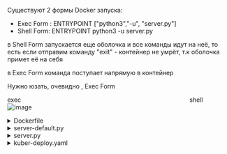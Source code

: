 Существуют 2 формы Docker запускa:
- Exec Form : ENTRYPOINT ["python3","-u", "server.py"]
- Shell Form: ENTRYPOINT python3 -u server.py

в Shell Form запускается еще оболочка и все команды идут на неё, то есть если отправим команду "exit" - контейнер не умрёт, т.к оболочка примет её на себя

в Exec Form команда поступает напрямую в контейнер

Нужно юзать, очевидно , Exec Form

exec&nbsp;&nbsp;&nbsp;&nbsp;&nbsp;&nbsp;&nbsp;&nbsp;&nbsp;&nbsp;&nbsp;&nbsp;&nbsp;&nbsp;&nbsp;&nbsp;&nbsp;&nbsp;&nbsp;&nbsp;&nbsp;&nbsp;&nbsp;&nbsp;&nbsp;&nbsp;&nbsp;&nbsp;&nbsp;&nbsp;&nbsp;&nbsp;&nbsp;&nbsp;&nbsp;&nbsp;&nbsp;&nbsp;&nbsp;&nbsp;&nbsp;&nbsp;&nbsp;&nbsp;&nbsp;&nbsp;&nbsp;&nbsp;&nbsp;&nbsp;&nbsp;&nbsp;&nbsp;&nbsp;&nbsp;&nbsp;&nbsp;&nbsp;&nbsp;&nbsp;&nbsp;&nbsp;&nbsp;&nbsp;&nbsp;&nbsp;&nbsp;&nbsp;&nbsp;&nbsp;&nbsp;&nbsp;&nbsp;&nbsp;&nbsp;&nbsp;&nbsp;&nbsp;&nbsp;&nbsp;&nbsp;&nbsp;&nbsp;&nbsp;&nbsp;&nbsp;&nbsp;&nbsp;&nbsp;&nbsp;&nbsp;&nbsp;&nbsp;&nbsp;&nbsp;&nbsp;&nbsp;&nbsp;shell
![image](https://github.com/user-attachments/assets/d8051acc-18ef-4ba1-b5cd-45f256193a24)

<details> <summary>Dockerfile</summary>

```
FROM python:3.8.5
COPY server.py /server.py
COPY server-default.py /server-default.py
ENTRYPOINT ["python3","-u", "server.py"]
CMD ["1","5","text"]
```
</details>

<details> <summary>server-default.py</summary>

```
from http.server import HTTPServer, BaseHTTPRequestHandler
import socket
import sys

class SimpleHTTPRequestHandler(BaseHTTPRequestHandler):
    def do_GET(self):
        self.send_response(200)
        self.send_header('Content-type','text/html')
        self.end_headers()
        self.wfile.write(b'<b>Hello from hostname:</b> ' + socket.gethostname().encode() + b'<br><br>')
        self.wfile.write(b'<b>Text arg: </b> ' + str(string_arg).encode() + b'<br><br>')

string_arg = sys.argv[1]
SERVER_PORT = 8000
httpd = HTTPServer(('0.0.0.0', SERVER_PORT), SimpleHTTPRequestHandler)
print('Listening on port %s ...' % SERVER_PORT)
httpd.serve_forever()
```
</details>

<details> <summary>server.py</summary>

```
from http.server import HTTPServer, BaseHTTPRequestHandler
import socket
import sys
import time

class SimpleHTTPRequestHandler(BaseHTTPRequestHandler):
    def do_GET(self):
        self.send_response(200)
        self.send_header('Content-type','text/html')
        self.end_headers()
        self.wfile.write(b'<b>Hello from hostname:</b> ' + socket.gethostname().encode() + b'<br><br>')
        self.wfile.write(b'<b>Interval: </b> ' + str(interval).encode() + b'<br><br>')
        self.wfile.write(b'<b>Desired count of print: </b> ' + str(desired_count).encode() + b'<br><br>')
        self.wfile.write(b'<b>Text arg: </b> ' + str(string_arg).encode() + b'<br><br>')
        count = 1
        while(count <= desired_count):
            self.wfile.write(b"<b>" + str(count).encode() + b".</b> " + b"<b>Current time: </b>" + str(time.strftime("%X")).encode() + b"<br>")
            time.sleep(interval)
            count+=1
        self.wfile.write(b"<br><b>End of loop.</b>")

interval = int(sys.argv[1])
desired_count = int(sys.argv[2])
string_arg = sys.argv[3]

SERVER_PORT = 8000
httpd = HTTPServer(('0.0.0.0', SERVER_PORT), SimpleHTTPRequestHandler)
print('Listening on port %s ...' % SERVER_PORT)
httpd.serve_forever()
```
</details>

<details> <summary>kuber-deploy.yaml</summary>

```
apiVersion: apps/v1
kind: Deployment
metadata:
  name: kuber-args
  labels:
    app: kuber
spec:
  replicas: 1
  selector:
    matchLabels:
      app: http-server-args
  template:
    metadata:
      labels:
        app: http-server-args
    spec:
      containers:
      - name: kuber-app
        image: bakavets/kuber:v1.0-args           # по дефолту ENTRYPOINT ["python3","-u", "server.py"], а CMD ["1", "5","text"]
        command:                                  # эквивалент ENTRYPIONT-инструкции, тут как раз мы и можем переопределить значения ENTRYPIONT
        - python3                                 # и в итоге 
        - "-u"                                    # запустится
        - server-default.py                       # с новым файлом 'server-default.py'
        args:                                     # эквивалент CMD-инструкции, тут переопределяем значения CMD
        - "3"                                     # и в итоге с интервалом 3 секунды
        - "2"                                     # 2 раза
        - text-temp                               # будет напечатан текст 'text-temp'
        ports:
        - containerPort: 8000
---
apiVersion: v1
kind: Service
metadata:
  name: kuber-args-service
spec:
  selector:
    app: http-server-args
  ports:
    - protocol: TCP
      port: 80
      targetPort: 8000
      nodePort: 30001
  type: NodePort
 ```
</details>
